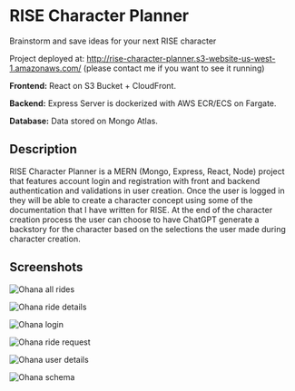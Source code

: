 # RISE Character Planner
Brainstorm and save ideas for your next RISE character

Project deployed at: http://rise-character-planner.s3-website-us-west-1.amazonaws.com/
(please contact me if you want to see it running)

**Frontend:** React on S3 Bucket + CloudFront.

**Backend:** Express Server is dockerized with AWS ECR/ECS on Fargate.

**Database:** Data stored on Mongo Atlas.

## Description

RISE Character Planner is a MERN (Mongo, Express, React, Node) project that features account login and registration with front and backend authentication and validations in user creation. Once the user is logged in they will be able to create a character concept using some of the documentation that I have written for RISE. At the end of the character creation process the user can choose to have ChatGPT generate a backstory for the character based on the selections the user made during character creation.

## Screenshots

![Ohana all rides](https://github.com/alexandervice/ohana-rideshares-deploy-flask/blob/main/images/ohana-all-rides.png)

![Ohana ride details](https://github.com/alexandervice/ohana-rideshares-deploy-flask/blob/main/images/ohana-ride-details.png)

![Ohana login](https://github.com/alexandervice/ohana-rideshares-deploy-flask/blob/main/images/ohana-login.png)

![Ohana ride request](https://github.com/alexandervice/ohana-rideshares-deploy-flask/blob/main/images/ohana-ride-request.png)

![Ohana user details](https://github.com/alexandervice/ohana-rideshares-deploy-flask/blob/main/images/ohana-user-info.png)

![Ohana schema](https://github.com/alexandervice/ohana-rideshares-deploy-flask/blob/main/images/ohana-schema.png)

